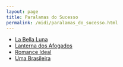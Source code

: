 ```yaml
---
layout: page
title: Paralamas do Sucesso
permalink: /midi/paralamas_do_sucesso.html
---
```


* [La Bella Luna](http://srv.victor3d.com.br/midi/la_bella_luna.mid)
* [Lanterna dos Afogados](http://srv.victor3d.com.br/midi/lanterna.mid)
* [Romance Ideal](http://srv.victor3d.com.br/midi/romideal.mid)
* [Uma Brasileira](http://srv.victor3d.com.br/midi/uma_brasileira.mid)